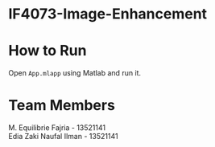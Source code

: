 # IF4073-Image-Enhancement

# How to Run
Open `App.mlapp` using Matlab and run it.

# Team Members
M. Equilibrie Fajria - 13521141 <br>
Edia Zaki Naufal Ilman - 13521141
